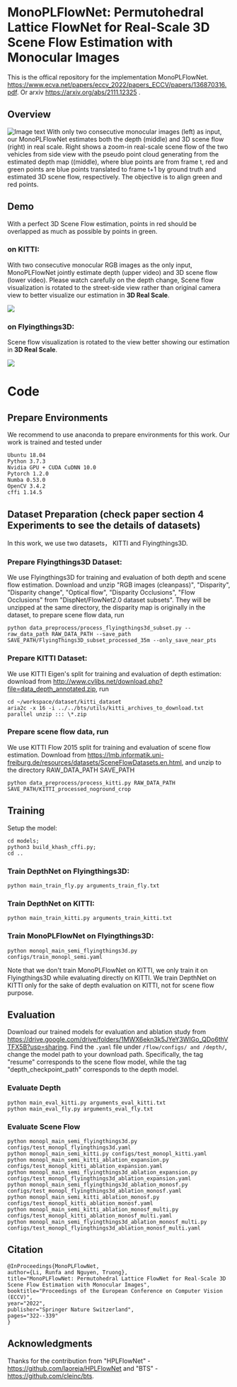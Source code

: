 # MonoPLFlowNet: Permutohedral Lattice FlowNet for Real-Scale 3D Scene Flow Estimation with Monocular Images
This is the offical repository for the implementation MonoPLFlowNet. https://www.ecva.net/papers/eccv_2022/papers_ECCV/papers/136870316.pdf. Or arxiv https://arxiv.org/abs/2111.12325 .

## Overview
 ![Image text](https://raw.githubusercontent.com/BlarkLee/MonoPLFlowNet/main/figures/overview.png)
With only two consecutive monocular images (left) as input, our MonoPLFlowNet estimates
both the depth (middle) and 3D scene flow (right) in real scale. Right shows a zoom-in real-scale scene flow of the two vehicles from side
view with the pseudo point cloud generating from the estimated depth map ((middle), where blue points are from frame t, red and green
points are blue points translated to frame t+1 by ground truth and estimated 3D scene flow, respectively. The objective is to align green and
red points.

## Demo
With a perfect 3D Scene Flow estimation, points in red should be overlapped as much as possible by points in green. 
### on KITTI:
With two consecutive monocular RGB images as the only input, MonoPLFlowNet jointly estimate depth (upper video) and 3D scene flow (lower video). Please watch carefully on the depth change, Scene flow visualization is rotated to the street-side view rather than original camera view to better visualize our estimation in **3D Real Scale**.

![](https://raw.githubusercontent.com/BlarkLee/MonoPLFlowNet/main/figures/kitti_dynamic_3.gif)
### on Flyingthings3D:
Scene flow visualization is rotated to the view better showing our estimation in **3D Real Scale**.

![](https://raw.githubusercontent.com/BlarkLee/MonoPLFlowNet/main/figures/fly_dynamic_0.gif)

# Code

## Prepare Environments
We recommend to use anaconda to prepare environments for this work. Our work is trained and tested under
```
Ubuntu 18.04
Python 3.7.3
Nvidia GPU + CUDA CuDNN 10.0
Pytorch 1.2.0
Numba 0.53.0
OpenCV 3.4.2
cffi 1.14.5
```

## Dataset Preparation (check paper section 4 Experiments to see the details of datasets)
In this work, we use two datasets， KITTI and Flyingthings3D.

### Prepare Flyingthings3D Dataset:
We use Flyingthings3D for training and evaluation of both depth and scene flow estimation. Download  and unzip "RGB images (cleanpass)", "Disparity", "Disparity change", "Optical flow", "Disparity Occlusions", "Flow Occlusions" from "DispNet/FlowNet2.0 dataset subsets". They will be unzipped at the same directory, the disparity map is originally in the dataset, to prepare scene flow data, run

`python data_preprocess/process_flyingthings3d_subset.py --raw_data_path RAW_DATA_PATH --save_path SAVE_PATH/FlyingThings3D_subset_processed_35m --only_save_near_pts`


### Prepare KITTI Dataset:
We use KITTI Eigen's split for training and evaluation of depth estimation:
download from http://www.cvlibs.net/download.php?file=data_depth_annotated.zip, run
```
cd ~/workspace/dataset/kitti_dataset
aria2c -x 16 -i ../../bts/utils/kitti_archives_to_download.txt
parallel unzip ::: \*.zip
```

### Prepare scene flow data, run
We use KITTI Flow 2015 split for training and evaluation of scene flow estimation. Download from https://lmb.informatik.uni-freiburg.de/resources/datasets/SceneFlowDatasets.en.html, and unzip to the directory RAW_DATA_PATH SAVE_PATH

`python data_preprocess/process_kitti.py RAW_DATA_PATH SAVE_PATH/KITTI_processed_noground_crop`


## Training
Setup the model:
```
cd models; 
python3 build_khash_cffi.py; 
cd ..
```

### Train DepthNet on Flyingthings3D: 
`python main_train_fly.py arguments_train_fly.txt`


### Train DepthNet on KITTI: 
`python main_train_kitti.py arguments_train_kitti.txt`

### Train MonoPLFlowNet on Flyingthings3D:
`python monopl_main_semi_flyingthings3d.py configs/train_monopl_semi.yaml`

Note that we don't train MonoPLFlowNet on KITTI, we only train it on Flyingthings3D while evaluating directly on KITTI. We train DepthNet on KITTI only for the sake of depth evaluation on KITTI, not for scene flow purpose.



## Evaluation
Download our trained models for evaluation and ablation study from https://drive.google.com/drive/folders/1MWX6ekn3k5JYeY3WIGo_QDo6thVTFX5B?usp=sharing. Find the `.yaml` file under `/flow/configs/ and /depth/`, change the model path to your download path. Specifically, the tag "resume" corresponds to  the scene flow model, while the tag "depth_checkpoint_path" corresponds to the depth model.


### Evaluate Depth
```
python main_eval_kitti.py arguments_eval_kitti.txt
python main_eval_fly.py arguments_eval_fly.txt
```


### Evaluate Scene Flow
```
python monopl_main_semi_flyingthings3d.py configs/test_monopl_flyingthings3d.yaml
python monopl_main_semi_kitti.py configs/test_monopl_kitti.yaml
python monopl_main_semi_kitti_ablation_expansion.py configs/test_monopl_kitti_ablation_expansion.yaml
python monopl_main_semi_flyingthings3d_ablation_expansion.py configs/test_monopl_flyingthings3d_ablation_expansion.yaml
python monopl_main_semi_flyingthings3d_ablation_monosf.py configs/test_monopl_flyingthings3d_ablation_monosf.yaml
python monopl_main_semi_kitti_ablation_monosf.py configs/test_monopl_kitti_ablation_monosf.yaml
python monopl_main_semi_kitti_ablation_monosf_multi.py configs/test_monopl_kitti_ablation_monosf_multi.yaml
python monopl_main_semi_flyingthings3d_ablation_monosf_multi.py configs/test_monopl_flyingthings3d_ablation_monosf_multi.yaml
```

## Citation
```
@InProceedings{MonoPLFlowNet,
author={Li, Runfa and Nguyen, Truong},
title="MonoPLFlowNet: Permutohedral Lattice FlowNet for Real-Scale 3D Scene Flow Estimation with Monocular Images",
booktitle="Proceedings of the European Conference on Computer Vision (ECCV)",
year="2022",
publisher="Springer Nature Switzerland",
pages="322--339"
}
```

## Acknowledgments
Thanks for the contribution from "HPLFlowNet" - https://github.com/laoreja/HPLFlowNet and "BTS" - https://github.com/cleinc/bts. 
